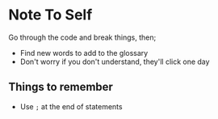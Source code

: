 # Note To Self

Go through the code and break things, then;
- Find new words to add to the glossary
- Don't worry if you don't understand, they'll click one day

## Things to remember
- Use `;` at the end of statements